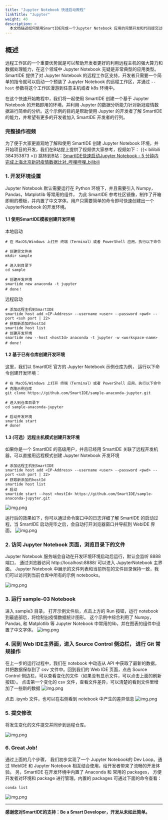 ```yaml
---
title: "Jupyter Notebook 快速启动教程"
linkTitle: "Jupyter"
weight: 40
description: >
  本文档描述如何使用SmartIDE完成一个Jupyter Notebook 应用的完整开发和代码提交过程。
---
```

## 概述
远程工作区的一个重要优势就是可以帮助开发者更好的利用远程主机的强大算力和数据处理能力，在这个领域中 Jupyter Notebook 无疑是非常典型的应用类型。SmartIDE 提供了对 Jupyter Notebook 的远程工作区支持，开发者只需要一个简单的指令就可以启动一个预装了 Jupyter Notebook 的远程工作区，并通过 `--host` 参数将这个工作区漫游到任意主机或者 k8s 环境中。

在这个快速开始教程中，我们将一起使用 SmartIDE 创建一个基于 Jupyter Notebook 的开箱即用的环境，并利用 Jupyter 的数据分析能力针对新冠疫情数据进行简单的分析。这个示例的目的是帮助使用 Jupyter 的开发者了解 SmartIDE 的能力，并希望有更多的开发者加入 SmartIDE 开发者的行列。

### 完整操作视频
为了便于大家更直观地了解和使用 SmartIDE 创建 Jupyter Notebook 环境，并开始项目的开发，我们在B站提上提供了视频供大家参考，视频如下：
{{< bilibili 384353873 >}}
跳转到B站：[SmartIDE快速启动Jupyter Notebook - 5 分钟内完成上海北京新冠疫情数据比对_哔哩哔哩_bilibili](https://www.bilibili.com/video/BV1mZ4y1t7fj)

### 1. 开发环境设置
Jupyter Notebook 默认需要运行在 Python 环境下，并且需要引入 Numpy， Pandas，Matplotlib 等常用的组件， 为此 SmartIDE 参考社区镜像，制作了开箱即用的模板，并内置了中文字体。用户只需要简单的命令即可快速创建出一个 JupyterNotebook 的开发环境。

#### 1.1 使用SmartIDE模板创建开发环境
本地启动
```shell
# 在 MacOS/Windows 上打开 终端（Terminal）或者 PowerShell 应用，执行以下命令

# 创建空文件夹
mkdir sample

# 进入到目录下
cd sample

# 创建开发环境
smartide new anaconda -t jupyter
# done！
```

远程启动
```shell
# 添加远程主机到SmartIDE
smartide host add <IP-Address> --username <user> --password <pwd> --port <ssh port | 22>
# 获取新添加的hostId
smartide host list
# 创建开发环境
smartide new --host <hostId> anaconda -t jupyter -w <workspace-name>
# done！
```

#### 1.2 基于已有仓库创建开发环境
这里，我们以 SmartIDE 官方的 Jupyter Notebook 示例仓库为例， 运行以下命令创建开发环境：
```shell
# 在 MacOS/Windows 上打开 终端（Terminal）或者 PowerShell 应用，执行以下命令
# 克隆示例仓库
git clone https://github.com/SmartIDE/sample-anaconda-jupyter.git

# 进入到仓库目录下
cd sample-anaconda-jupyter

# 启动开发环境
smartide start
# done!
```
#### 1.3 (可选）远程主机模式创建开发环境
如果你是一个 SmartIDE 的高级用户，并且已经用 SmartIDE 关联了远程开发机器，可以直接用远程模式创建 Jupyter Notebook 开发环境
```shell
# 添加远程主机到SmartIDE
smartide host add <IP-Address> --username <user> --password <pwd> --port <ssh port | 22>
# 获取新添加的hostId
smartide host list
# 启动
smartide start --host <hostId> https://github.com/SmartIDE/sample-anaconda-jupyter.git
```
![img.png](images/jupyter-01.png)

运行后的效果如下，你可以通过命令窗口中的日志详细了解 SmartIDE 的启动过程，当 SmartIDE 启动完毕之后，会自动打开浏览器窗口并导航到 WebIDE 界面。
![img.png](images/jupyter-02.png)

### 2. 访问 Jupyter Notebook 页面，浏览目录下的文件
Jupyter Notebook 服务端会自动在开发环境环境启动后运行，默认会监听 8888 端口， 通过浏览器访问 http://localhost:8888/  可以进入 JupyterNotebook 主界面。
Jupyter Notebook 中展示的文件列表和当前所在的文件目录保持一致，我们可以访问到当前仓库中所有的示例 notebooks。

![img.png](images/jupyter-03.png)

### 3. 运行 sample-03 Notebook
   进入 sample3 目录， 打开示例文件后，点击上方的 Run 按钮，运行 notebook 到最底部后，将绘制出疫情数据统计图形。 这个示例中综合利用了 Numpy， Pandas, 和 Matplotlib 等 Jupyter Notebook 中常用的lib，并在图表的组件中设置了中文字体。
![img.png](images/jupyter-04.png)

### 4. 回到 Web IDE主界面，进入 Source Control 侧边栏， 进行 Git 常规操作
在上一步的运行过程中，我们在 notebook 中动态从 API 中获取了最新的数据，并把数据保存到了 csv 文件中。回到我们的 Web IDE 页面，点击 Source Control 侧边栏，可以查看变化的文件（如果没有显示文件，可以点击上面的刷新按钮）。
点击第一个变化的 csv 文件，查看文件差异，可以清楚的看到文件里增加了一些新的数据
![img.png](images/jupyter-05.png)

点击 .ipynb 文件，也可以在右侧看到 notebook 中产生的差异信息
![img.png](images/jupyter-06.png)
### 5. 提交修改
将发生变化的文件提交并同步到远程仓库。

![img.png](images/jupyter-07.png)

### 6. Great Job!
通过上面的几个步骤，  我们初步实现了一个 Jupyter Notebook的 Dev Loop。通过 WebIDE 和 Jupyter Notebook 相互结合使用，给开发者带来了流畅的开发体验。
另，SmartIDE 在开发环境中内置了 Anaconda 和 常用的 packages， 方便开发者对环境和 package 进行管理。内置的 packages 可通过下面的命令查看：
```
conda list
```
![img.png](images/jupyter-08.png)



---
**感谢您对SmartIDE的支持：Be a Smart Developer，开发从未如此简单。**
